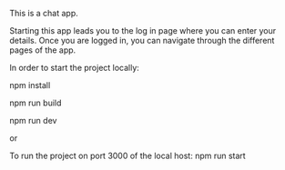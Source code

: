 This is a chat app.


Starting this app leads you to the log in page where you can enter your details. 
Once you are logged in, you can navigate through the different pages of the app.

In order to start the project locally:

npm install

npm run build

npm run dev

or 

To run the project on port 3000 of the local host:
npm run start 
